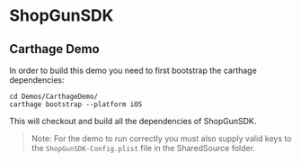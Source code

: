 # ShopGunSDK

## Carthage Demo

In order to build this demo you need to first bootstrap the carthage dependencies:

```
cd Demos/CarthageDemo/
carthage bootstrap --platform iOS
```

This will checkout and build all the dependencies of ShopGunSDK.

> Note: For the demo to run correctly you must also supply valid keys to the `ShopGunSDK-Config.plist` file in the SharedSource folder.